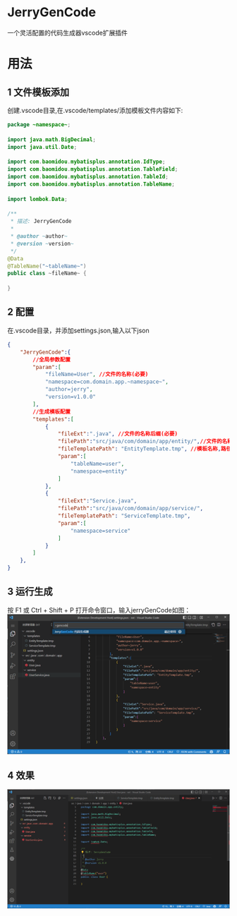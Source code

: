 # JerryGenCode
一个灵活配置的代码生成器vscode扩展插件

# 用法
## 1 文件模板添加
创建.vscode目录,在.vscode/templates/添加模板文件内容如下:
```java
package ~namespace~;

import java.math.BigDecimal;
import java.util.Date;

import com.baomidou.mybatisplus.annotation.IdType;
import com.baomidou.mybatisplus.annotation.TableField;
import com.baomidou.mybatisplus.annotation.TableId;
import com.baomidou.mybatisplus.annotation.TableName;

import lombok.Data;

/**
 * 描述: JerryGenCode
 *
 * @author ~author~
 * @version ~version~
 */
@Data
@TableName("~tableName~")
public class ~fileName~ {

}

```

## 2 配置
在.vscode目录，并添加settings.json,输入以下json
```json
{
    "JerryGenCode":{
        //全局参数配置
        "param":[
            "fileName=User", //文件的名称(必要)
            "namespace=com.domain.app.~namespace~",
            "author=jerry",
            "version=v1.0.0"
        ],
        //生成模板配置
        "templates":[
            {
                "fileExt":".java", //文件的名称后缀(必要)
                "filePath":"src/java/com/domain/app/entity/",//文件的名称后缀(必要)
                "fileTemplatePath": "EntityTemplate.tmp", //模板名称,路径（.vscode/templates/）(必要)
                "param":[
                    "tableName=user",
                    "namespace=entity"
                ]
            },
            {
                "fileExt":"Service.java",
                "filePath":"src/java/com/domain/app/service/",
                "fileTemplatePath": "ServiceTemplate.tmp",
                "param":[
                    "namespace=service"
                ]
            }
        ]
    },
}
```

## 3 运行生成
按 F1 或 Ctrl + Shift + P 打开命令窗口，输入jerryGenCode如图：
![](images/usage.png)

## 4 效果
![](images/demo.png)
